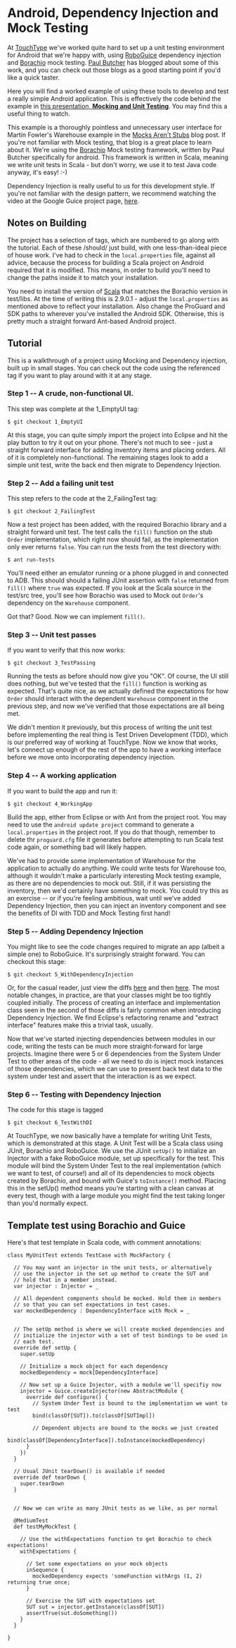 Android, Dependency Injection and Mock Testing
==============================================

At [TouchType](http://www.touchtype-online.com) we've worked quite hard to set up a unit testing environment for Android that we're happy with, using [RoboGuice](http://code.google.com/p/roboguice) dependency injection and [Borachio](http://www.borachio.com) mock testing. [Paul Butcher](http://www.paulbutcher.com) has blogged about some of this work, and you can check out those blogs as a good starting point if you'd like a quick taster.

Here you will find a worked example of using these tools to develop and test a really simple Android application. This is effectively the code behind the example in [this presentation, __Mocking and Unit Testing__](http://skillsmatter.com/podcast/home/mocking-and-testing/js-1931). You may find this a useful thing to watch.

This example is a thoroughly pointless and unnecessary user interface for Martin Fowler's Warehouse example in the [Mocks Aren't Stubs](http://martinfowler.com/articles/mocksArentStubs.html) blog post. If you're not familiar with Mock testing, that blog is a great place to learn about it. We're using the [Borachio](http://www.borachio.com) Mock testing framework, written by Paul Butcher specifically for android. This framework is written in Scala, meaning we write unit tests in Scala - but don't worry, we use it to test Java code anyway, it's easy! :-)

Dependency Injection is really useful to us for this development style. If you're not familiar with the design pattern, we recommend watching the video at the Google Guice project page, [here](http://code.google.com/p/google-guice/).



Notes on Building
-----------------

The project has a selection of tags, which are numbered to go along with the tutorial. Each of these /should/ just build, with one less-than-ideal piece of house work. I've had to check in the `local.properties` file, against all advice, because the process for building a Scala project on Android required that it is modified. This means, in order to build you'll need to change the paths inside it to match your installation. 

You need to install the version of [Scala](http://www.scala-lang.org) that matches the Borachio version in test/libs. At the time of writing this is 2.9.0.1 - adjust the `local.properties` as mentioned above to reflect your installation. Also change the ProGuard and SDK paths to wherever you've installed the Android SDK. Otherwise, this is pretty much a straight forward Ant-based Android project.


Tutorial
--------

This is a walkthrough of a project using Mocking and Dependency injection, built up in small stages. You can check out the code using the referenced tag if you want to play around with it at any stage.


### Step 1 -- A crude, non-functional UI.

This step was complete at the 1_EmptyUI tag:

    $ git checkout 1_EmptyUI

At this stage, you can quite simply import the project into Eclipse and hit the play button to try it out on your phone. There's not much to see - just a straight forward interface for adding inventory items and placing orders. All of it is completely non-functional. The remaining stages look to add a simple unit test, write the back end then migrate to Dependency Injection.


### Step 2 -- Add a failing unit test

This step refers to the code at the 2_FailingTest tag:

    $ git checkout 2_FailingTest

Now a test project has been added, with the required Borachio library and a straight forward unit test. The test calls the `fill()` function on the stub `Order` implementation, which right now should fail, as the implementation only ever returns `false`. You can run the tests from the test directory with:

    $ ant run-tests

You'll need either an emulator running or a phone plugged in and connected to ADB. This should should a failing JUnit assertion with `false` returned from `fill()` where `true` was expected. If you look at the Scala source in the test/src tree, you'll see how Borachio was used to Mock out `Order`'s dependency on the `Warehouse` component.

Got that? Good. Now we can implement `fill()`.

### Step 3 -- Unit test passes

If you want to verify that this now works:

    $ git checkout 3_TestPassing

Running the tests as before should now give you "OK". Of course, the UI still does nothing, but we've tested that the `fill()` function is working as expected. That's quite nice, as we actually defined the expectations for how `Order` should interact with the dependent `Warehouse` component in the previous step, and now we've verified that those expectations are all being met.

We didn't mention it previously, but this process of writing the unit test before implementing the real thing is Test Driven Development (TDD), which is our preferred way of working at TouchType. Now we know that works, let's connect up enough of the rest of the app to have a working interface before we move onto incorporating dependency injection.


### Step 4 -- A working application

If you want to build the app and run it:

    $ git checkout 4_WorkingApp

Build the app, either from Eclipse or with Ant from the project root. You may need to use the `android update project` command to generate a `local.properties` in the project root. If you do that though, remember to delete thr `proguard.cfg` file it generates before attempting to run Scala test code again, or something bad will likely happen.

We've had to provide some implementation of Warehouse for the application to actually do anything. We could write tests for Warehouse too, although it wouldn't make a particularly interesting Mock testing example, as there are no dependencies to mock out. Still, if it was persisting the inventory, then we'd certainly have something to mock. You could try this as an exercise -- or if you're feeling ambitious, wait until we've added Dependency Injection, then you can inject an inventory component and see the benefits of DI with TDD and Mock Testing first hand!

### Step 5 -- Adding Dependency Injection

You might like to see the code changes required to migrate an app (albeit a simple one) to RoboGuice. It's surprisingly straight forward. You can checkout this stage:

    $ git checkout 5_WithDependencyInjection

Or, for the casual reader, just view the diffs [here](https://github.com/jaley/borachio-warehouse/commit/16de54753b77874a923c420579dd39d72002f55f) and then [here](https://github.com/jaley/borachio-warehouse/commit/018524797fe818d71a268b405028fb773f961621). The most notable changes, in practice, are that your classes might be too tightly coupled initially. The process of creating an interface and implementation class seen in the second of those diffs is fairly common when introducing Dependency Injection. We find Eclipse's refactoring rename and "extract interface" features make this a trivial task, usually.

Now that we've started injecting dependencies between modules in our code, writing the tests can be much more straight-forward for large projects. Imagine there were 5 or 6 dependencies from the System Under Test to other areas of the code - all we need to do is inject mock instances of those dependencies, which we can use to present back test data to the system under test and assert that the interaction is as we expect.


### Step 6 -- Testing with Dependency Injection

The code for this stage is tagged

    $ git checkout 6_TestWithDI

At TouchType, we now basically have a template for writing Unit Tests, which is demonstrated at this stage. A Unit Test will be a Scala class using JUnit, Borachio and RoboGuice. We use the JUnit `setUp()` to initialize an Injector with a fake RoboGuice module, set up specifically for the test. This module will bind the System Under Test to the real implementation (which we want to test, of course!) and all of its dependencies to mock objects created by Borachio, and bound with Guice's `toInstance()` method. Placing this in the setUp() method means you're starting with a clean canvas at every test, though with a large module you might find the test taking longer than you'd normally expect.


Template test using Borachio and Guice
--------------------------------------

Here's that test template in Scala code, with comment annotations:

    class MyUnitTest extends TestCase with MockFactory {

      // You may want an injector in the unit tests, or alternatively
      // use the injector in the set up method to create the SUT and
      // hold that in a member instead.
      var injector : Injector = _

      // All dependent components should be mocked. Hold them in members
      // so that you can set expectations in test cases.
      var mockedDependency : DependencyInterface with Mock = _


      // The setUp method is where we will create mocked dependencies and
      // initialize the injector with a set of test bindings to be used in
      // each test.
      override def setUp {
        super.setUp

        // Initialize a mock object for each dependency
        mockedDependency = mock[DependencyInterface]

        // Now set up a Guice Injector, with a module we'll specifiy now
        injector = Guice.createInjector(new AbstractModule {
          override def configure() {
            // System Under Test is bound to the implementation we want to test
            bind(classOf[SUT]).to(classOf[SUTImpl])

            // Dependent objects are bound to the mocks we just created
            bind(classOf[DependencyInterface]).toInstance(mockedDependency)
          }
        })
      }

      // Usual JUnit tearDown() is available if needed
      override def tearDown {
        super.tearDown
      }

      
      // Now we can write as many JUnit tests as we like, as per normal

      @MediumTest
      def testMyMockTest {

        // Use the withExpectations function to get Borachio to check expectations!
        withExpectations {

          // Set some expectations on your mock objects
          inSequence {
            mockedDependency expects 'someFunction withArgs (1, 2) returning true once;
          }

          // Exercise the SUT with expectations set
          SUT sut = injector.getInstance(classOf[SUT])
          assertTrue(sut.doSomething())
        }
      }

    }

